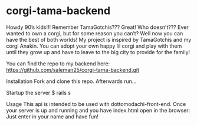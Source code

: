 # corgi-tama-backend

Howdy 90’s kids!!! Remember TamaGotchis??? Great! Who doesn’t???
Ever wanted to own a corgi, but for some reason you can’t?
Well now you can have the best of both worlds!
My project is inspired by TamaGotchis and my corgi Anakin. You can adopt your own happy lil corgi and play with them until they grow up and have to leave to the big city to provide for the family!

You can find the repo to my backend here: https://github.com/saleman25/corgi-tama-backend.git 

Installation
Fork and clone this repo. Afterwards run...

Startup the server
$ rails s


Usage
This api is intended to be used with dottomodachi-front-end. Once your server is up and running and you have index.html open in the browser:
Just enter in your name and have fun!

